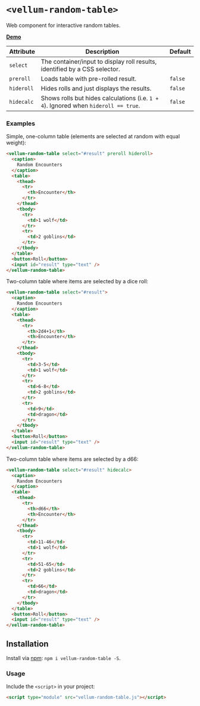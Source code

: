 # `<vellum-random-table>`

Web component for interactive random tables.

**[Demo](https://grislyeye.github.io/vellum-random-table/)**

| Attribute  | Description                                                                         | Default |
| ---------- | ----------------------------------------------------------------------------------- | ------- |
| `select`   | The container/input to display roll results, identified by a CSS selector.          |         |
| `preroll`  | Loads table with pre-rolled result.                                                 | `false` |
| `hideroll` | Hides rolls and just displays the results.                                          | `false` |
| `hidecalc` | Shows rolls but hides calculations (i.e. `1 + 4`). Ignored when `hideroll == true`. | `false` |

### Examples

Simple, one-column table (elements are selected at random with equal weight):

```html
<vellum-random-table select="#result" preroll hideroll>
  <caption>
    Random Encounters
  </caption>
  <table>
    <thead>
      <tr>
        <th>Encounter</th>
      </tr>
    </thead>
    <tbody>
      <tr>
        <td>1 wolf</td>
      </tr>
      <tr>
        <td>2 goblins</td>
      </tr>
    </tbody>
  </table>
  <button>Roll</button>
  <input id="result" type="text" />
</vellum-random-table>
```

Two-column table where items are selected by a dice roll:

```html
<vellum-random-table select="#result">
  <caption>
    Random Encounters
  </caption>
  <table>
    <thead>
      <tr>
        <th>2d4+1</th>
        <th>Encounter</th>
      </tr>
    </thead>
    <tbody>
      <tr>
        <td>3-5</td>
        <td>1 wolf</td>
      </tr>
      <tr>
        <td>6-8</td>
        <td>2 goblins</td>
      </tr>
      <tr>
        <td>9</td>
        <td>dragon</td>
      </tr>
    </tbody>
  </table>
  <button>Roll</button>
  <input id="result" type="text" />
</vellum-random-table>
```

Two-column table where items are selected by a d66:

```html
<vellum-random-table select="#result" hidecalc>
  <caption>
    Random Encounters
  </caption>
  <table>
    <thead>
      <tr>
        <th>d66</th>
        <th>Encounter</th>
      </tr>
    </thead>
    <tbody>
      <tr>
        <td>11-46</td>
        <td>1 wolf</td>
      </tr>
      <tr>
        <td>51-65</td>
        <td>2 goblins</td>
      </tr>
      <tr>
        <td>66</td>
        <td>dragon</td>
      </tr>
    </tbody>
  </table>
  <button>Roll</button>
  <input id="result" type="text" />
</vellum-random-table>
```

## Installation

Install via [npm](https://www.npmjs.com/package/@daviddarnes/component-name): `npm i vellum-random-table -S`.

### Usage

Include the `<script>` in your project:

```html
<script type="module" src="vellum-random-table.js"></script>
```
